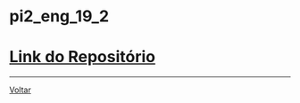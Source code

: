 # pi2\_eng\_19\_2

# [Link do Repositório](https://github.com/LPAE/pi2_eng_19_2)

---
[Voltar](https://lpae.github.io/)



